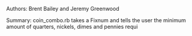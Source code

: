 Authors: Brent Bailey and Jeremy Greenwood

Summary: coin_combo.rb takes a Fixnum and tells the user the minimum amount of quarters, nickels, dimes and pennies requi
